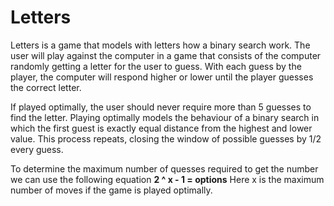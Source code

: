 # Letters

Letters is a game that models with letters how a binary search work. The user will play against the computer in a game that consists of the computer randomly getting a letter for the user to guess. With each guess by the player, the computer will respond higher or lower until the player guesses the correct letter.

If played optimally, the user should never require more than 5 guesses to find the letter. Playing optimally models the behaviour of a binary search in which the first guest is exactly equal distance from the highest and lower value. This process repeats, closing the window of possible guesses by 1/2 every guess.

To determine the maximum number of quesses required to get the number we can use the following equation **2 ^ x - 1 = options** Here x is the maximum number of moves if the game is played optimally.  
